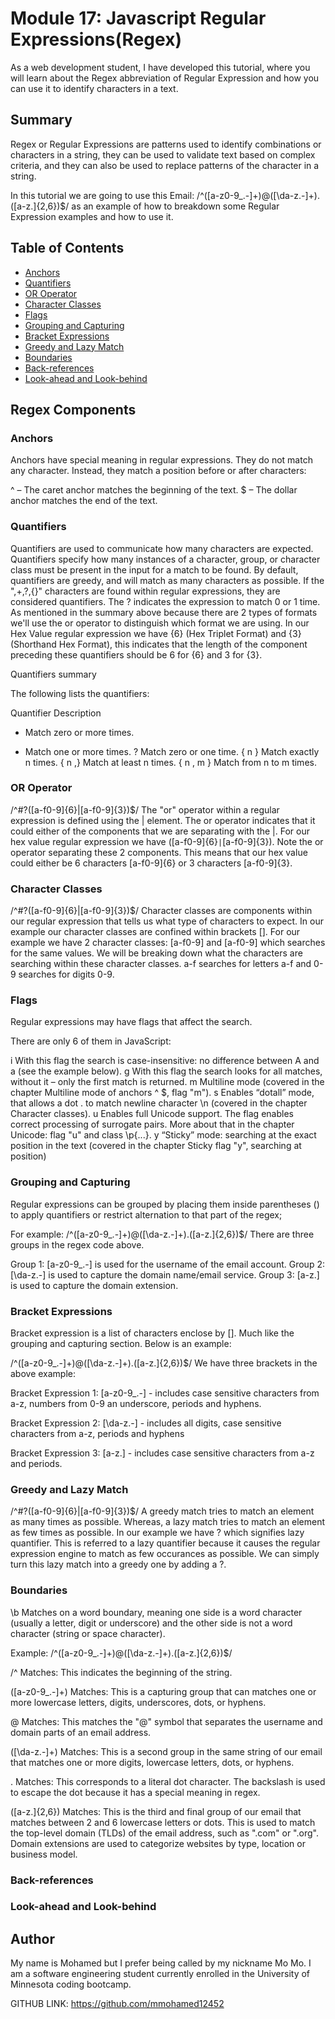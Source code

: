 # Module 17: Javascript Regular Expressions(Regex)

As a web development student, I have developed this tutorial, where you will learn about the Regex abbreviation of Regular Expression and how you can use it to identify characters in a text.

## Summary

Regex or Regular Expressions are patterns used to identify combinations or characters in a string, they can be used to validate text based on complex criteria, and they can also be used to replace patterns of the character in a string.

In this tutorial we are going to use this Email:
         /^([a-z0-9_.-]+)@([\da-z.-]+).([a-z.]{2,6})$/ 
as an example of how to breakdown some Regular Expression examples and how to use it.

## Table of Contents

- [Anchors](#anchors)
- [Quantifiers](#quantifiers)
- [OR Operator](#or-operator)
- [Character Classes](#character-classes)
- [Flags](#flags)
- [Grouping and Capturing](#grouping-and-capturing)
- [Bracket Expressions](#bracket-expressions)
- [Greedy and Lazy Match](#greedy-and-lazy-match)
- [Boundaries](#boundaries)
- [Back-references](#back-references)
- [Look-ahead and Look-behind](#look-ahead-and-look-behind)

## Regex Components

### Anchors

Anchors have special meaning in regular expressions. They do not match any character. Instead, they match a position before or after characters:

 ^ – The caret anchor matches the beginning of the text.
 $ – The dollar anchor matches the end of the text.

### Quantifiers

Quantifiers are used to communicate how many characters are expected. Quantifiers specify how many instances of a character, group, or character class must be present in the input for a match to be found. By default, quantifiers are greedy, and will match as many characters as possible. If the ",+,?,{}" characters are found within regular expressions, they are considered quantifiers. The ? indicates the expression to match 0 or 1 time. As mentioned in the summary above because there are 2 types of formats we'll use the or operator to distinguish which format we are using. In our Hex Value regular expression we have {6} (Hex Triplet Format) and {3} (Shorthand Hex Format), this indicates that the length of the component preceding these quantifiers should be 6 for {6} and 3 for {3}.

Quantifiers summary

The following lists the quantifiers:

Quantifier	Description
*	Match zero or more times.
+	Match one or more times.
?	Match zero or one time.
{ n }	Match exactly n times.
{ n ,}	Match at least n times.
{ n , m }	Match from n to m times.

### OR Operator

/^#?([a-f0-9]{6}|[a-f0-9]{3})$/
The "or" operator within a regular expression is defined using the | element. The or operator indicates that it could either of the components that we are separating with the |. For our hex value regular expression we have ([a-f0-9]{6}``|``[a-f0-9]{3}). Note the or operator separating these 2 components. This means that our hex value could either be 6 characters [a-f0-9]{6} or 3 characters [a-f0-9]{3}.

### Character Classes

/^#?([a-f0-9]{6}|[a-f0-9]{3})$/
Character classes are components within our regular expression that tells us what type of characters to expect. In our example our character classes are confined within brackets []. For our example we have 2 character classes: [a-f0-9] and [a-f0-9] which searches for the same values. We will be breaking down what the characters are searching within these character classes. a-f searches for letters a-f and 0-9 searches for digits 0-9.

### Flags

Regular expressions may have flags that affect the search.

There are only 6 of them in JavaScript:

i
With this flag the search is case-insensitive: no difference between A and a (see the example below).
g
With this flag the search looks for all matches, without it – only the first match is returned.
m
Multiline mode (covered in the chapter Multiline mode of anchors ^ $, flag "m").
s
Enables “dotall” mode, that allows a dot . to match newline character \n (covered in the chapter Character classes).
u
Enables full Unicode support. The flag enables correct processing of surrogate pairs. More about that in the chapter Unicode: flag "u" and class \p{...}.
y
“Sticky” mode: searching at the exact position in the text (covered in the chapter Sticky flag "y", searching at position)

### Grouping and Capturing

Regular expressions can be grouped by placing them inside parentheses () to apply quantifiers or restrict alternation to that part of the regex;

For example:
/^([a-z0-9_\.-]+)@([\da-z\.-]+).([a-z\.]{2,6})$/ 
There are three groups in the regex code above.

 Group 1: [a-z0-9_\.-] is used for the username of the email account.
 Group 2: [\da-z\.-] is used to capture the domain name/email service. 
 Group 3: [a-z\.] is used to capture the domain extension.

### Bracket Expressions

 Bracket expression is a list of characters enclose by []. Much like the grouping and capturing section. Below is an example:

/^([a-z0-9_\.-]+)@([\da-z\.-]+).([a-z\.]{2,6})$/
We have three brackets in the above example:

Bracket Expression 1: [a-z0-9_\.-] - includes case sensitive characters from a-z, numbers from 0-9 an underscore, periods and hyphens.

Bracket Expression 2: [\da-z\.-] - includes all digits, case sensitive characters from a-z, periods and hyphens

Bracket Expression 3: [a-z\.] - includes case sensitive characters from a-z and periods.

### Greedy and Lazy Match

/^#?([a-f0-9]{6}|[a-f0-9]{3})$/
A greedy match tries to match an element as many times as possible. Whereas, a lazy match tries to match an element as few times as possible. In our example we have ? which signifies lazy quantifier. This is referred to a lazy quantifier because it causes the regular expression engine to match as few occurances as possible. We can simply turn this lazy match into a greedy one by adding a ?.

### Boundaries

\b Matches on a word boundary, meaning one side is a word character (usually a letter, digit or underscore) and the other side is not a word character (string or space character).

Example:
/^([a-z0-9_.-]+)@([\da-z.-]+).([a-z.]{2,6})$/

/^ Matches: This indicates the beginning of the string.

([a-z0-9_.-]+) Matches: This is a capturing group that can matches one or more lowercase letters, digits, underscores, dots, or hyphens.

@ Matches: This matches the "@" symbol that separates the username and domain parts of an email address.

([\da-z.-]+) Matches: This is a second group in the same string of our email that matches one or more digits, lowercase letters, dots, or hyphens.

. Matches: This corresponds to a literal dot character. The backslash is used to escape the dot because it has a special meaning in regex.

([a-z.]{2,6}) Matches: This is the third and final group of our email that matches between 2 and 6 lowercase letters or dots. This is used to match the top-level domain (TLDs) of the email address, such as ".com" or ".org". Domain extensions are used to categorize websites by type, location or business model.


### Back-references

### Look-ahead and Look-behind

## Author

My name is Mohamed but I prefer being called by my nickname Mo Mo. I am a software engineering student currently enrolled in the University of Minnesota coding bootcamp. 

GITHUB LINK: https://github.com/mmohamed12452
